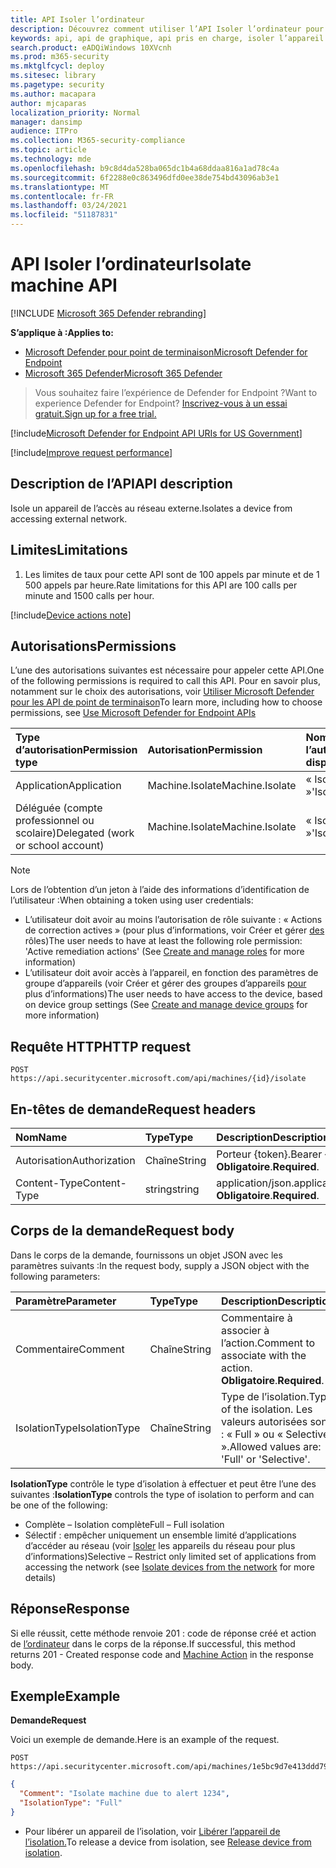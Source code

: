 ```yaml
---
title: API Isoler l’ordinateur
description: Découvrez comment utiliser l’API Isoler l’ordinateur pour isoler un appareil de l’accès au réseau externe dans Microsoft Defender pour point de terminaison.
keywords: api, api de graphique, api pris en charge, isoler l’appareil
search.product: eADQiWindows 10XVcnh
ms.prod: m365-security
ms.mktglfcycl: deploy
ms.sitesec: library
ms.pagetype: security
ms.author: macapara
author: mjcaparas
localization_priority: Normal
manager: dansimp
audience: ITPro
ms.collection: M365-security-compliance
ms.topic: article
ms.technology: mde
ms.openlocfilehash: b9c8d4da528ba065dc1b4a68ddaa816a1ad78c4a
ms.sourcegitcommit: 6f2288e0c863496dfd0ee38de754bd43096ab3e1
ms.translationtype: MT
ms.contentlocale: fr-FR
ms.lasthandoff: 03/24/2021
ms.locfileid: "51187831"
---
```

# <a name="isolate-machine-api"></a><span data-ttu-id="f6c99-104">API Isoler l’ordinateur</span><span class="sxs-lookup"><span data-stu-id="f6c99-104">Isolate machine API</span></span>

[!INCLUDE [Microsoft 365 Defender rebranding](../../includes/microsoft-defender.md)]


<span data-ttu-id="f6c99-105">**S’applique à :**</span><span class="sxs-lookup"><span data-stu-id="f6c99-105">**Applies to:**</span></span>
- [<span data-ttu-id="f6c99-106">Microsoft Defender pour point de terminaison</span><span class="sxs-lookup"><span data-stu-id="f6c99-106">Microsoft Defender for Endpoint</span></span>](https://go.microsoft.com/fwlink/p/?linkid=2154037)
- [<span data-ttu-id="f6c99-107">Microsoft 365 Defender</span><span class="sxs-lookup"><span data-stu-id="f6c99-107">Microsoft 365 Defender</span></span>](https://go.microsoft.com/fwlink/?linkid=2118804)


> <span data-ttu-id="f6c99-108">Vous souhaitez faire l’expérience de Defender for Endpoint ?</span><span class="sxs-lookup"><span data-stu-id="f6c99-108">Want to experience Defender for Endpoint?</span></span> [<span data-ttu-id="f6c99-109">Inscrivez-vous à un essai gratuit.</span><span class="sxs-lookup"><span data-stu-id="f6c99-109">Sign up for a free trial.</span></span>](https://www.microsoft.com/microsoft-365/windows/microsoft-defender-atp?ocid=docs-wdatp-exposedapis-abovefoldlink) 

[!include[Microsoft Defender for Endpoint API URIs for US Government](../../includes/microsoft-defender-api-usgov.md)]

[!include[Improve request performance](../../includes/improve-request-performance.md)]


## <a name="api-description"></a><span data-ttu-id="f6c99-110">Description de l’API</span><span class="sxs-lookup"><span data-stu-id="f6c99-110">API description</span></span>
<span data-ttu-id="f6c99-111">Isole un appareil de l’accès au réseau externe.</span><span class="sxs-lookup"><span data-stu-id="f6c99-111">Isolates a device from accessing external network.</span></span>


## <a name="limitations"></a><span data-ttu-id="f6c99-112">Limites</span><span class="sxs-lookup"><span data-stu-id="f6c99-112">Limitations</span></span>
1. <span data-ttu-id="f6c99-113">Les limites de taux pour cette API sont de 100 appels par minute et de 1 500 appels par heure.</span><span class="sxs-lookup"><span data-stu-id="f6c99-113">Rate limitations for this API are 100 calls per minute and 1500 calls per hour.</span></span>


[!include[Device actions note](../../includes/machineactionsnote.md)]

## <a name="permissions"></a><span data-ttu-id="f6c99-114">Autorisations</span><span class="sxs-lookup"><span data-stu-id="f6c99-114">Permissions</span></span>
<span data-ttu-id="f6c99-115">L’une des autorisations suivantes est nécessaire pour appeler cette API.</span><span class="sxs-lookup"><span data-stu-id="f6c99-115">One of the following permissions is required to call this API.</span></span> <span data-ttu-id="f6c99-116">Pour en savoir plus, notamment sur le choix des autorisations, voir [Utiliser Microsoft Defender pour les API de point de terminaison](apis-intro.md)</span><span class="sxs-lookup"><span data-stu-id="f6c99-116">To learn more, including how to choose permissions, see [Use Microsoft Defender for Endpoint APIs](apis-intro.md)</span></span>

<span data-ttu-id="f6c99-117">Type d’autorisation</span><span class="sxs-lookup"><span data-stu-id="f6c99-117">Permission type</span></span> |   <span data-ttu-id="f6c99-118">Autorisation</span><span class="sxs-lookup"><span data-stu-id="f6c99-118">Permission</span></span>  |   <span data-ttu-id="f6c99-119">Nom d’affichage de l’autorisation</span><span class="sxs-lookup"><span data-stu-id="f6c99-119">Permission display name</span></span>
:---|:---|:---
<span data-ttu-id="f6c99-120">Application</span><span class="sxs-lookup"><span data-stu-id="f6c99-120">Application</span></span> |   <span data-ttu-id="f6c99-121">Machine.Isolate</span><span class="sxs-lookup"><span data-stu-id="f6c99-121">Machine.Isolate</span></span> |   <span data-ttu-id="f6c99-122">« Isoler l’ordinateur »</span><span class="sxs-lookup"><span data-stu-id="f6c99-122">'Isolate machine'</span></span>
<span data-ttu-id="f6c99-123">Déléguée (compte professionnel ou scolaire)</span><span class="sxs-lookup"><span data-stu-id="f6c99-123">Delegated (work or school account)</span></span> | <span data-ttu-id="f6c99-124">Machine.Isolate</span><span class="sxs-lookup"><span data-stu-id="f6c99-124">Machine.Isolate</span></span> |  <span data-ttu-id="f6c99-125">« Isoler l’ordinateur »</span><span class="sxs-lookup"><span data-stu-id="f6c99-125">'Isolate machine'</span></span>

>[!Note]
> <span data-ttu-id="f6c99-126">Lors de l’obtention d’un jeton à l’aide des informations d’identification de l’utilisateur :</span><span class="sxs-lookup"><span data-stu-id="f6c99-126">When obtaining a token using user credentials:</span></span>
>- <span data-ttu-id="f6c99-127">L’utilisateur doit avoir au moins l’autorisation de rôle suivante : « Actions de correction actives » (pour plus d’informations, voir Créer et gérer [des](user-roles.md) rôles)</span><span class="sxs-lookup"><span data-stu-id="f6c99-127">The user needs to have at least the following role permission: 'Active remediation actions' (See [Create and manage roles](user-roles.md) for more information)</span></span>
>- <span data-ttu-id="f6c99-128">L’utilisateur doit avoir accès à l’appareil, en fonction des paramètres de groupe d’appareils (voir Créer et gérer des groupes d’appareils [pour](machine-groups.md) plus d’informations)</span><span class="sxs-lookup"><span data-stu-id="f6c99-128">The user needs to have access to the device, based on device group settings (See [Create and manage device groups](machine-groups.md) for more information)</span></span>


## <a name="http-request"></a><span data-ttu-id="f6c99-129">Requête HTTP</span><span class="sxs-lookup"><span data-stu-id="f6c99-129">HTTP request</span></span>
```
POST https://api.securitycenter.microsoft.com/api/machines/{id}/isolate
```

## <a name="request-headers"></a><span data-ttu-id="f6c99-130">En-têtes de demande</span><span class="sxs-lookup"><span data-stu-id="f6c99-130">Request headers</span></span>

<span data-ttu-id="f6c99-131">Nom</span><span class="sxs-lookup"><span data-stu-id="f6c99-131">Name</span></span> | <span data-ttu-id="f6c99-132">Type</span><span class="sxs-lookup"><span data-stu-id="f6c99-132">Type</span></span> | <span data-ttu-id="f6c99-133">Description</span><span class="sxs-lookup"><span data-stu-id="f6c99-133">Description</span></span>
:---|:---|:---
<span data-ttu-id="f6c99-134">Autorisation</span><span class="sxs-lookup"><span data-stu-id="f6c99-134">Authorization</span></span> | <span data-ttu-id="f6c99-135">Chaîne</span><span class="sxs-lookup"><span data-stu-id="f6c99-135">String</span></span> | <span data-ttu-id="f6c99-136">Porteur {token}.</span><span class="sxs-lookup"><span data-stu-id="f6c99-136">Bearer {token}.</span></span> <span data-ttu-id="f6c99-137">**Obligatoire**.</span><span class="sxs-lookup"><span data-stu-id="f6c99-137">**Required**.</span></span>
<span data-ttu-id="f6c99-138">Content-Type</span><span class="sxs-lookup"><span data-stu-id="f6c99-138">Content-Type</span></span> | <span data-ttu-id="f6c99-139">string</span><span class="sxs-lookup"><span data-stu-id="f6c99-139">string</span></span> | <span data-ttu-id="f6c99-140">application/json.</span><span class="sxs-lookup"><span data-stu-id="f6c99-140">application/json.</span></span> <span data-ttu-id="f6c99-141">**Obligatoire**.</span><span class="sxs-lookup"><span data-stu-id="f6c99-141">**Required**.</span></span>

## <a name="request-body"></a><span data-ttu-id="f6c99-142">Corps de la demande</span><span class="sxs-lookup"><span data-stu-id="f6c99-142">Request body</span></span>
<span data-ttu-id="f6c99-143">Dans le corps de la demande, fournissons un objet JSON avec les paramètres suivants :</span><span class="sxs-lookup"><span data-stu-id="f6c99-143">In the request body, supply a JSON object with the following parameters:</span></span>

<span data-ttu-id="f6c99-144">Paramètre</span><span class="sxs-lookup"><span data-stu-id="f6c99-144">Parameter</span></span> | <span data-ttu-id="f6c99-145">Type</span><span class="sxs-lookup"><span data-stu-id="f6c99-145">Type</span></span>    | <span data-ttu-id="f6c99-146">Description</span><span class="sxs-lookup"><span data-stu-id="f6c99-146">Description</span></span>
:---|:---|:---
<span data-ttu-id="f6c99-147">Commentaire</span><span class="sxs-lookup"><span data-stu-id="f6c99-147">Comment</span></span> |   <span data-ttu-id="f6c99-148">Chaîne</span><span class="sxs-lookup"><span data-stu-id="f6c99-148">String</span></span> |    <span data-ttu-id="f6c99-149">Commentaire à associer à l’action.</span><span class="sxs-lookup"><span data-stu-id="f6c99-149">Comment to associate with the action.</span></span> <span data-ttu-id="f6c99-150">**Obligatoire**.</span><span class="sxs-lookup"><span data-stu-id="f6c99-150">**Required**.</span></span>
<span data-ttu-id="f6c99-151">IsolationType</span><span class="sxs-lookup"><span data-stu-id="f6c99-151">IsolationType</span></span>   | <span data-ttu-id="f6c99-152">Chaîne</span><span class="sxs-lookup"><span data-stu-id="f6c99-152">String</span></span> |  <span data-ttu-id="f6c99-153">Type de l’isolation.</span><span class="sxs-lookup"><span data-stu-id="f6c99-153">Type of the isolation.</span></span> <span data-ttu-id="f6c99-154">Les valeurs autorisées sont : « Full » ou « Selective ».</span><span class="sxs-lookup"><span data-stu-id="f6c99-154">Allowed values are: 'Full' or 'Selective'.</span></span>

<span data-ttu-id="f6c99-155">**IsolationType** contrôle le type d’isolation à effectuer et peut être l’une des suivantes :</span><span class="sxs-lookup"><span data-stu-id="f6c99-155">**IsolationType** controls the type of isolation to perform and can be one of the following:</span></span>
- <span data-ttu-id="f6c99-156">Complète – Isolation complète</span><span class="sxs-lookup"><span data-stu-id="f6c99-156">Full – Full isolation</span></span>
- <span data-ttu-id="f6c99-157">Sélectif : empêcher uniquement un ensemble limité d’applications d’accéder au réseau (voir [Isoler](respond-machine-alerts.md#isolate-devices-from-the-network) les appareils du réseau pour plus d’informations)</span><span class="sxs-lookup"><span data-stu-id="f6c99-157">Selective – Restrict only limited set of applications from accessing the network (see [Isolate devices from the network](respond-machine-alerts.md#isolate-devices-from-the-network) for more details)</span></span>


## <a name="response"></a><span data-ttu-id="f6c99-158">Réponse</span><span class="sxs-lookup"><span data-stu-id="f6c99-158">Response</span></span>
<span data-ttu-id="f6c99-159">Si elle réussit, cette méthode renvoie 201 : code de réponse créé et action de [l’ordinateur](machineaction.md) dans le corps de la réponse.</span><span class="sxs-lookup"><span data-stu-id="f6c99-159">If successful, this method returns 201 - Created response code and [Machine Action](machineaction.md) in the response body.</span></span>


## <a name="example"></a><span data-ttu-id="f6c99-160">Exemple</span><span class="sxs-lookup"><span data-stu-id="f6c99-160">Example</span></span>

<span data-ttu-id="f6c99-161">**Demande**</span><span class="sxs-lookup"><span data-stu-id="f6c99-161">**Request**</span></span>

<span data-ttu-id="f6c99-162">Voici un exemple de demande.</span><span class="sxs-lookup"><span data-stu-id="f6c99-162">Here is an example of the request.</span></span>

```http
POST https://api.securitycenter.microsoft.com/api/machines/1e5bc9d7e413ddd7902c2932e418702b84d0cc07/isolate
```

```json
{
  "Comment": "Isolate machine due to alert 1234",
  "IsolationType": "Full" 
}
```

- <span data-ttu-id="f6c99-163">Pour libérer un appareil de l’isolation, voir [Libérer l’appareil de l’isolation.](unisolate-machine.md)</span><span class="sxs-lookup"><span data-stu-id="f6c99-163">To release a device from isolation, see [Release device from isolation](unisolate-machine.md).</span></span>
